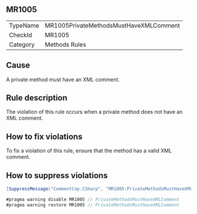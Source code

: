 ## MR1005

<table>
<tr>
  <td>TypeName</td>
  <td>MR1005PrivateMethodsMustHaveXMLComment</td>
</tr>
<tr>
  <td>CheckId</td>
  <td>MR1005</td>
</tr>
<tr>
  <td>Category</td>
  <td>Methods Rules</td>
</tr>
</table>

## Cause

A private method must have an XML comment.

## Rule description

The violation of this rule occurs when a private method does not have an XML comment.

## How to fix violations

To fix a violation of this rule, ensure that the method has a valid XML comment.

## How to suppress violations

```csharp
[SuppressMessage("CommentCop.CSharp", "MR1005:PrivateMethodsMustHaveXMLComment", Justification = "Reviewed.")]
```

```csharp
#pragma warning disable MR1005 // PrivateMethodsMustHaveXMLComment
#pragma warning restore MR1005 // PrivateMethodsMustHaveXMLComment
```